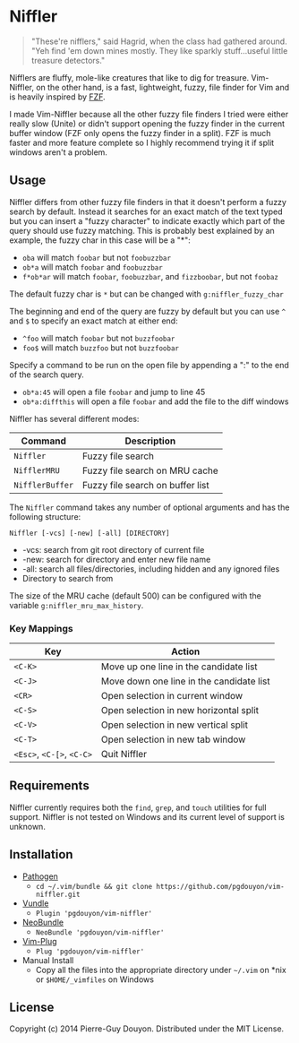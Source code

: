 Niffler
=======

> "These're nifflers," said Hagrid, when the class had gathered around.  "Yeh
> find 'em down mines mostly.  They like sparkly stuff...useful little
> treasure detectors."

Nifflers are fluffy, mole-like creatures that like to dig for treasure.
Vim-Niffler, on the other hand, is a fast, lightweight, fuzzy, file finder for
Vim and is heavily inspired by [FZF][].

I made Vim-Niffler because all the other fuzzy file finders I tried were either
really slow (Unite) or didn't support opening the fuzzy finder in the current
buffer window (FZF only opens the fuzzy finder in a split).  FZF is much faster
and more feature complete so I highly recommend trying it if split windows
aren't a problem.


Usage
-----

Niffler differs from other fuzzy file finders in that it doesn't perform a fuzzy
search by default.  Instead it searches for an exact match of the text typed but
you can insert a "fuzzy character" to indicate exactly which part of the query
should use fuzzy matching.  This is probably best explained by an example, the
fuzzy char in this case will be a "\*":

* `oba` will match `foobar` but not `foobuzzbar`
* `ob*a` will match `foobar` and `foobuzzbar`
* `f*ob*ar` will match `foobar`, `foobuzzbar`, and `fizzboobar`, but not `foobaz`

The default fuzzy char is `*` but can be changed with `g:niffler_fuzzy_char`

The beginning and end of the query are fuzzy by default but you can use `^` and
`$` to specify an exact match at either end:

* `^foo` will match `foobar` but not `buzzfoobar`
* `foo$` will match `buzzfoo` but not `buzzfoobar`

Specify a command to be run on the open file by appending a ":<CMD>" to the end
of the search query.

* `ob*a:45` will open a file `foobar` and jump to line 45
* `ob*a:diffthis` will open a file `foobar` and add the file to the diff windows

Niffler has several different modes:

| Command         | Description                                                           |
| --------------- | --------------------------------------------------------------------- |
| `Niffler`       | Fuzzy file search                                                     |
| `NifflerMRU`    | Fuzzy file search on MRU cache                                        |
| `NifflerBuffer` | Fuzzy file search on buffer list                                      |

The `Niffler` command takes any number of optional arguments and has the following structure:

`Niffler [-vcs] [-new] [-all] [DIRECTORY]`

* -vcs: search from git root directory of current file
* -new: search for directory and enter new file name
* -all: search all files/directories, including hidden and any ignored files
* Directory to search from

The size of the MRU cache (default 500) can be configured with the variable
`g:niffler_mru_max_history`.


### Key Mappings

| Key                       | Action                                   |
| ------------------------- | ---------------------------------------- |
| `<C-K>`                   | Move up one line in the candidate list   |
| `<C-J>`                   | Move down one line in the candidate list |
| `<CR>`                    | Open selection in current window         |
| `<C-S>`                   | Open selection in new horizontal split   |
| `<C-V>`                   | Open selection in new vertical split     |
| `<C-T>`                   | Open selection in new tab window         |
| `<Esc>`, `<C-[>`, `<C-C>` | Quit Niffler                             |



Requirements
------------

Niffler currently requires both the `find`, `grep`, and `touch` utilities for
full support.  Niffler is not tested on Windows and its current level of
support is unknown.


Installation
------------

* [Pathogen][]
    * `cd ~/.vim/bundle && git clone https://github.com/pgdouyon/vim-niffler.git`
* [Vundle][]
    * `Plugin 'pgdouyon/vim-niffler'`
* [NeoBundle][]
    * `NeoBundle 'pgdouyon/vim-niffler'`
* [Vim-Plug][]
    * `Plug 'pgdouyon/vim-niffler'`
* Manual Install
    * Copy all the files into the appropriate directory under `~/.vim` on \*nix or
      `$HOME/_vimfiles` on Windows


License
-------

Copyright (c) 2014 Pierre-Guy Douyon.  Distributed under the MIT License.


[FZF]: https://github.com/junegunn/fzf
[Pathogen]: https://github.com/tpope/vim-pathogen
[Vundle]: https://github.com/gmarik/Vundle.vim
[NeoBundle]: https://github.com/Shougo/neobundle.vim
[Vim-Plug]: https://github.com/junegunn/vim-plug
